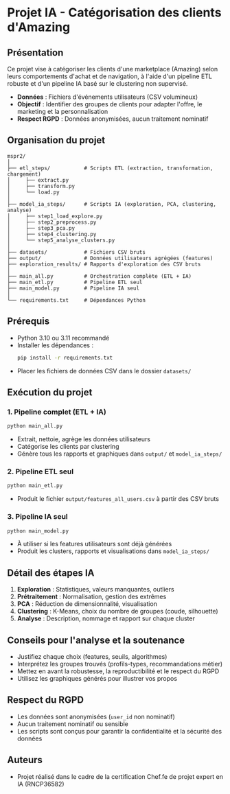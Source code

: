 # Projet IA - Catégorisation des clients d'Amazing

## Présentation
Ce projet vise à catégoriser les clients d'une marketplace (Amazing) selon leurs comportements d'achat et de navigation, à l'aide d'un pipeline ETL robuste et d'un pipeline IA basé sur le clustering non supervisé.

- **Données** : Fichiers d'événements utilisateurs (CSV volumineux)
- **Objectif** : Identifier des groupes de clients pour adapter l'offre, le marketing et la personnalisation
- **Respect RGPD** : Données anonymisées, aucun traitement nominatif

## Organisation du projet
```
mspr2/
│
├── etl_steps/           # Scripts ETL (extraction, transformation, chargement)
│     ├── extract.py
│     ├── transform.py
│     └── load.py
│
├── model_ia_steps/      # Scripts IA (exploration, PCA, clustering, analyse)
│     ├── step1_load_explore.py
│     ├── step2_preprocess.py
│     ├── step3_pca.py
│     ├── step4_clustering.py
│     └── step5_analyse_clusters.py
│
├── datasets/            # Fichiers CSV bruts
├── output/              # Données utilisateurs agrégées (features)
├── exploration_results/ # Rapports d'exploration des CSV bruts
│
├── main_all.py          # Orchestration complète (ETL + IA)
├── main_etl.py          # Pipeline ETL seul
├── main_model.py        # Pipeline IA seul
│
└── requirements.txt     # Dépendances Python
```

## Prérequis
- Python 3.10 ou 3.11 recommandé
- Installer les dépendances :
  ```bash
  pip install -r requirements.txt
  ```
- Placer les fichiers de données CSV dans le dossier `datasets/`

## Exécution du projet

### 1. Pipeline complet (ETL + IA)
```bash
python main_all.py
```
- Extrait, nettoie, agrège les données utilisateurs
- Catégorise les clients par clustering
- Génère tous les rapports et graphiques dans `output/` et `model_ia_steps/`

### 2. Pipeline ETL seul
```bash
python main_etl.py
```
- Produit le fichier `output/features_all_users.csv` à partir des CSV bruts

### 3. Pipeline IA seul
```bash
python main_model.py
```
- À utiliser si les features utilisateurs sont déjà générées
- Produit les clusters, rapports et visualisations dans `model_ia_steps/`

## Détail des étapes IA
1. **Exploration** : Statistiques, valeurs manquantes, outliers
2. **Prétraitement** : Normalisation, gestion des extrêmes
3. **PCA** : Réduction de dimensionnalité, visualisation
4. **Clustering** : K-Means, choix du nombre de groupes (coude, silhouette)
5. **Analyse** : Description, nommage et rapport sur chaque cluster

## Conseils pour l'analyse et la soutenance
- Justifiez chaque choix (features, seuils, algorithmes)
- Interprétez les groupes trouvés (profils-types, recommandations métier)
- Mettez en avant la robustesse, la reproductibilité et le respect du RGPD
- Utilisez les graphiques générés pour illustrer vos propos

## Respect du RGPD
- Les données sont anonymisées (`user_id` non nominatif)
- Aucun traitement nominatif ou sensible
- Les scripts sont conçus pour garantir la confidentialité et la sécurité des données

## Auteurs
- Projet réalisé dans le cadre de la certification Chef.fe de projet expert en IA (RNCP36582) 